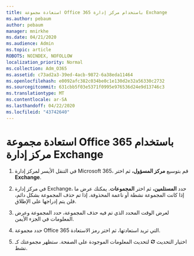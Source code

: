 ```yaml
---
title: استعادة مجموعة Office 365 باستخدام مركز إدارة Exchange
ms.author: pebaum
author: pebaum
manager: mnirkhe
ms.date: 04/21/2020
ms.audience: Admin
ms.topic: article
ROBOTS: NOINDEX, NOFOLLOW
localization_priority: Normal
ms.collection: Adm_O365
ms.assetid: c73ad2a3-39ed-4acb-9872-6a38eda11464
ms.openlocfilehash: e0092afc382c034be0c1e130d2e32a56330c2732
ms.sourcegitcommit: 631cbb5f03e5371f0995e976536d24e9d13746c3
ms.translationtype: MT
ms.contentlocale: ar-SA
ms.lasthandoff: 04/22/2020
ms.locfileid: "43742640"
---
```

# <a name="restore-an-office-365-group-using-the-exchange-admin-center"></a>استعادة مجموعة Office 365 باستخدام مركز إدارة Exchange

1. في التنقل الأيسر لمركز إدارة Microsoft 365، قم بتوسيع **مركز المسؤول،** ثم اختر **Exchange**.
    
2. في مركز إدارة Exchange، حدد **المستلمين،** ثم اختر **المجموعات**. يمكنك عرض ما إذا كانت المجموعة نشطة أو ناعمة المحذوفة. إذا تم حذف المجموعة بشكل دائم، فلن يتم إدراجها على الإطلاق.
    
3. لعرض الوقت المحدد الذي تم فيه حذف المجموعة، حدد المجموعة وعرض المعلومات في الجزء الأيمن.
    
4. حدد مجموعة Office 365 التي تريد استعادتها، ثم اختر رمز الاستعادة.
    
5. اختيار التحديث ![رمز التحديث](media/6464df90-2a91-4c1f-92a6-9a38c7696ac3.gif) لتحديث المعلومات الموجودة على الصفحة. ستظهر مجموعتك كـ نشط. 
    

